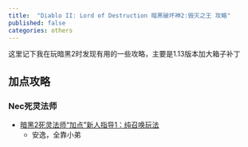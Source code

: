 ```yaml
---
title:  "Diablo II: Lord of Destruction 暗黑破坏神2:毁灭之王 攻略"
published: false
categories: others
---
```


这里记下我在玩暗黑2时发现有用的一些攻略，主要是1.13版本加大箱子补丁

## 加点攻略

### Nec死灵法师

- [暗黑2死灵法师“加点”新人指导1：纯召唤玩法](https://jingyan.baidu.com/article/afd8f4de263c8f34e286e9c2.html)
  - 安逸，全靠小弟
